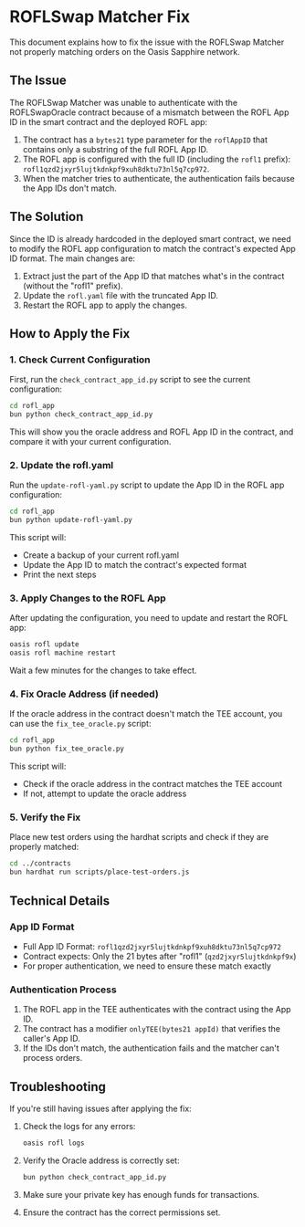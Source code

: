 # ROFLSwap Matcher Fix

This document explains how to fix the issue with the ROFLSwap Matcher not properly matching orders on the Oasis Sapphire network.

## The Issue

The ROFLSwap Matcher was unable to authenticate with the ROFLSwapOracle contract because of a mismatch between the ROFL App ID in the smart contract and the deployed ROFL app:

1. The contract has a `bytes21` type parameter for the `roflAppID` that contains only a substring of the full ROFL App ID.
2. The ROFL app is configured with the full ID (including the `rofl1` prefix): `rofl1qzd2jxyr5lujtkdnkpf9xuh8dktu73nl5q7cp972`.
3. When the matcher tries to authenticate, the authentication fails because the App IDs don't match.

## The Solution

Since the ID is already hardcoded in the deployed smart contract, we need to modify the ROFL app configuration to match the contract's expected App ID format. The main changes are:

1. Extract just the part of the App ID that matches what's in the contract (without the "rofl1" prefix).
2. Update the `rofl.yaml` file with the truncated App ID.
3. Restart the ROFL app to apply the changes.

## How to Apply the Fix

### 1. Check Current Configuration

First, run the `check_contract_app_id.py` script to see the current configuration:

```bash
cd rofl_app
bun python check_contract_app_id.py
```

This will show you the oracle address and ROFL App ID in the contract, and compare it with your current configuration.

### 2. Update the rofl.yaml

Run the `update-rofl-yaml.py` script to update the App ID in the ROFL app configuration:

```bash
cd rofl_app
bun python update-rofl-yaml.py
```

This script will:
- Create a backup of your current rofl.yaml
- Update the App ID to match the contract's expected format
- Print the next steps

### 3. Apply Changes to the ROFL App

After updating the configuration, you need to update and restart the ROFL app:

```bash
oasis rofl update
oasis rofl machine restart
```

Wait a few minutes for the changes to take effect.

### 4. Fix Oracle Address (if needed)

If the oracle address in the contract doesn't match the TEE account, you can use the `fix_tee_oracle.py` script:

```bash
cd rofl_app
bun python fix_tee_oracle.py
```

This script will:
- Check if the oracle address in the contract matches the TEE account
- If not, attempt to update the oracle address

### 5. Verify the Fix

Place new test orders using the hardhat scripts and check if they are properly matched:

```bash
cd ../contracts
bun hardhat run scripts/place-test-orders.js
```

## Technical Details

### App ID Format

- Full App ID Format: `rofl1qzd2jxyr5lujtkdnkpf9xuh8dktu73nl5q7cp972`
- Contract expects: Only the 21 bytes after "rofl1" (`qzd2jxyr5lujtkdnkpf9x`)
- For proper authentication, we need to ensure these match exactly

### Authentication Process

1. The ROFL app in the TEE authenticates with the contract using the App ID.
2. The contract has a modifier `onlyTEE(bytes21 appId)` that verifies the caller's App ID.
3. If the IDs don't match, the authentication fails and the matcher can't process orders.

## Troubleshooting

If you're still having issues after applying the fix:

1. Check the logs for any errors:
   ```bash
   oasis rofl logs
   ```

2. Verify the Oracle address is correctly set:
   ```bash
   bun python check_contract_app_id.py
   ```

3. Make sure your private key has enough funds for transactions.

4. Ensure the contract has the correct permissions set. 